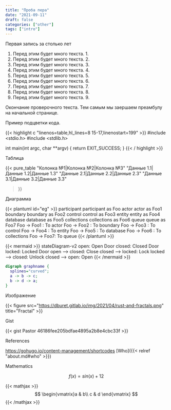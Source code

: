 ```yaml
---
title: "Проба пера"
date: "2021-09-11"
draft: false
categories: ["other"]
tags: ["intro"]
---
```


Первая запись за столько лет

1. Перед этим будет много текста. 1.
2. Перед этим будет много текста. 2.
3. Перед этим будет много текста. 3.
4. Перед этим будет много текста. 4.
5. Перед этим будет много текста. 5.
6. Перед этим будет много текста. 6.
7. Перед этим будет много текста. 7.
8. Перед этим будет много текста. 8.
9. Перед этим будет много текста. 9.

Окончание проверочного текста. Тем самым мы заершаем преамбулу на начальной странице.

Пример подцветки кода.

{{< highlight c "linenos=table,hl_lines=8 15-17,linenostart=199" >}}
#include <stdio.h>
#include <stdlib.h>

int main(int argc, char **argv) {
  return EXIT_SUCCESS;
}
{{< / highlight >}}

Таблица

{{< pure_table
  "Колонка №1|Колонка №2|Колонка №3"
  "Данные 1.1|Данные 1.2|Данные 1.3"
  "Данные 2.1|Данные 2.2|Данные 2.3"
  "Данные 3.1|Данные 3.2|Данные 3.3"
>}}

Диаграмма

{{< plantuml id="eg" >}}
participant participant as Foo
actor       actor       as Foo1
boundary    boundary    as Foo2
control     control     as Foo3
entity      entity      as Foo4
database    database    as Foo5
collections collections as Foo6
queue       queue       as Foo7
Foo -> Foo1 : To actor 
Foo -> Foo2 : To boundary
Foo -> Foo3 : To control
Foo -> Foo4 : To entity
Foo -> Foo5 : To database
Foo -> Foo6 : To collections
Foo -> Foo7: To queue
{{< /plantuml >}}

{{< mermaid >}}
stateDiagram-v2
  open: Open Door
  closed: Closed Door
  locked: Locked Door
  open   --> closed: Close
  closed --> locked: Lock
  locked --> closed: Unlock
  closed --> open: Open
{{< /mermaid >}}

```dot {style=xkcd}
digraph graphname {
  splines="curved";
  a -> b -> c;
  b -> d -> a;
}
```

Изображение

{{< figure src="https://dburet.gitlab.io/img/2021/04/rust-and-fractals.png" title="Fractal" >}}

Gist

{{< gist Pastor 46186fee205bdfae4895a2b8e4cbc33f >}}

References

https://gohugo.io/content-management/shortcodes
[Who]({{< relref "about.md#who" >}})

Mathematics

$$f(x) = sin(x) + 12$$

{{< mathjax >}}
$$
\begin{vmatrix}a & b\\
c & d
\end{vmatrix}
$$
{{< /mathjax >}}
